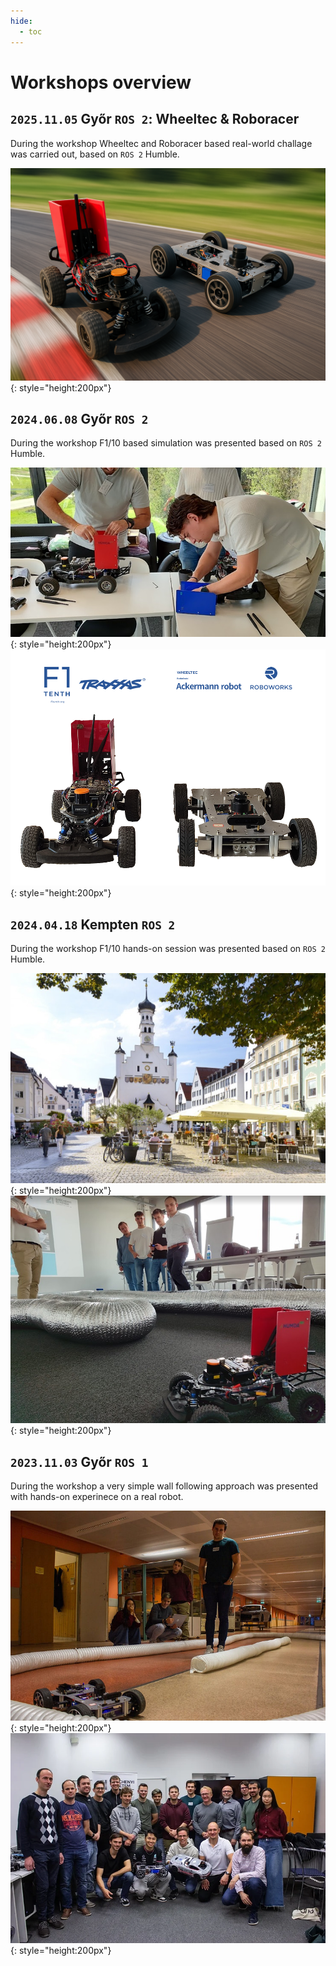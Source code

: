 ```yaml
---
hide:
  - toc
---
```



# Workshops overview

## `2025.11.05` Győr `ROS 2`: Wheeltec & Roboracer

During the workshop Wheeltec and Roboracer based real-world challage was carried out, based on `ROS 2` Humble.

![](/img/workshop4_a.png){: style="height:200px"}

## `2024.06.08` Győr `ROS 2`

During the workshop F1/10 based simulation was presented based on `ROS 2` Humble.

![](/img/workshop3_a.jpg){: style="height:200px"}
![](https://raw.githubusercontent.com/robotverseny/robotverseny.github.io/main/img/f1tenth_wheeltec_roboworks03.png){: style="height:200px"}

## `2024.04.18` Kempten `ROS 2`

During the workshop F1/10 hands-on session was presented based on `ROS 2` Humble.

![](/img/workshop2_a.jpg){: style="height:200px"}
![](/img/workshop2_b.jpg){: style="height:200px"}


## `2023.11.03` Győr `ROS 1`

During the workshop a very simple wall following approach was presented with hands-on experinece on a real robot. 

![](/img/workshop1_a.jpg){: style="height:200px"}
![](/img/workshop1_b.jpg){: style="height:200px"}


